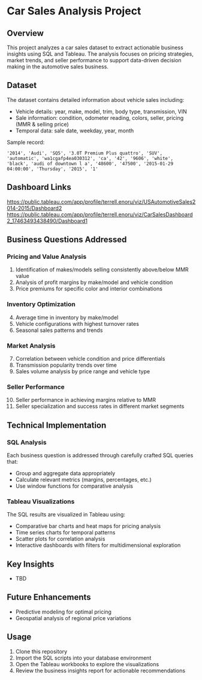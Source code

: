 # Car Sales Analysis Project

## Overview
This project analyzes a car sales dataset to extract actionable business insights using SQL and Tableau. The analysis focuses on pricing strategies, market trends, and seller performance to support data-driven decision making in the automotive sales business.

## Dataset
The dataset contains detailed information about vehicle sales including:

- Vehicle details: year, make, model, trim, body type, transmission, VIN
- Sale information: condition, odometer reading, colors, seller, pricing (MMR & selling price)
- Temporal data: sale date, weekday, year, month

Sample record:
```
'2014', 'Audi', 'SQ5', '3.0T Premium Plus quattro', 'SUV', 'automatic', 'wa1cgafp4ea030312', 'ca', '42', '9606', 'white', 'black', 'audi of downtown l a', '48600', '47500', '2015-01-29 04:00:00', 'Thursday', '2015', '1'
```
## Dashboard Links
https://public.tableau.com/app/profile/terrell.enoru/viz/USAutomotiveSales2014-2015/Dashboard2
https://public.tableau.com/app/profile/terrell.enoru/viz/CarSalesDashboard2_17463493438490/Dashboard1

## Business Questions Addressed

### Pricing and Value Analysis
1. Identification of makes/models selling consistently above/below MMR value
2. Analysis of profit margins by make/model and vehicle condition
3. Price premiums for specific color and interior combinations

### Inventory Optimization
4. Average time in inventory by make/model
5. Vehicle configurations with highest turnover rates
6. Seasonal sales patterns and trends

### Market Analysis
7. Correlation between vehicle condition and price differentials
8. Transmission popularity trends over time
9. Sales volume analysis by price range and vehicle type

### Seller Performance
10. Seller performance in achieving margins relative to MMR
11. Seller specialization and success rates in different market segments

## Technical Implementation

### SQL Analysis
Each business question is addressed through carefully crafted SQL queries that:
- Group and aggregate data appropriately
- Calculate relevant metrics (margins, percentages, etc.)
- Use window functions for comparative analysis

### Tableau Visualizations
The SQL results are visualized in Tableau using:
- Comparative bar charts and heat maps for pricing analysis
- Time series charts for temporal patterns
- Scatter plots for correlation analysis
- Interactive dashboards with filters for multidimensional exploration


## Key Insights
- TBD

## Future Enhancements
- Predictive modeling for optimal pricing
- Geospatial analysis of regional price variations

## Usage
1. Clone this repository
2. Import the SQL scripts into your database environment
3. Open the Tableau workbooks to explore the visualizations
4. Review the business insights report for actionable recommendations



